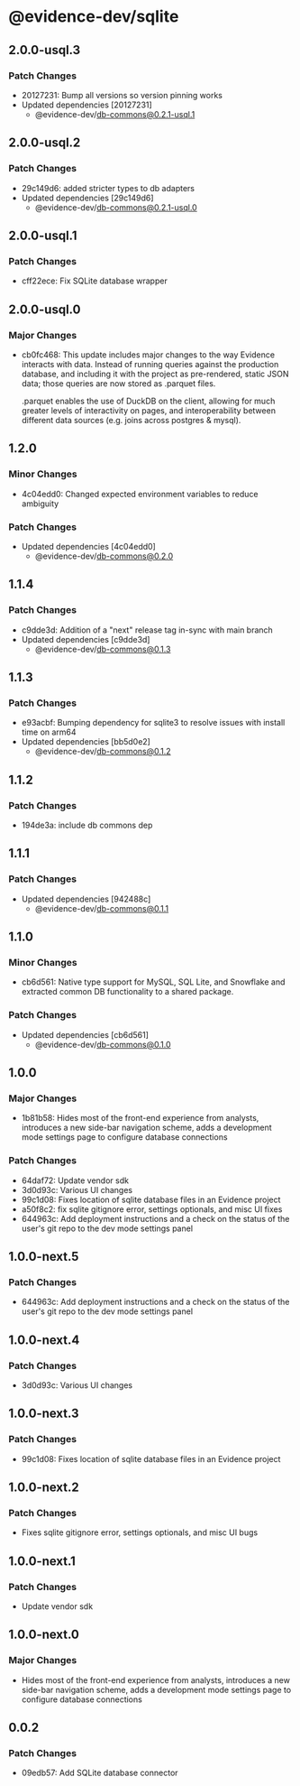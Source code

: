 # @evidence-dev/sqlite

## 2.0.0-usql.3

### Patch Changes

- 20127231: Bump all versions so version pinning works
- Updated dependencies [20127231]
  - @evidence-dev/db-commons@0.2.1-usql.1

## 2.0.0-usql.2

### Patch Changes

- 29c149d6: added stricter types to db adapters
- Updated dependencies [29c149d6]
  - @evidence-dev/db-commons@0.2.1-usql.0

## 2.0.0-usql.1

### Patch Changes

- cff22ece: Fix SQLite database wrapper

## 2.0.0-usql.0

### Major Changes

- cb0fc468: This update includes major changes to the way Evidence interacts with data.
  Instead of running queries against the production database, and including it
  with the project as pre-rendered, static JSON data; those queries are now stored as .parquet files.

  .parquet enables the use of DuckDB on the client, allowing for much greater levels of interactivity
  on pages, and interoperability between different data sources (e.g. joins across postgres & mysql).

## 1.2.0

### Minor Changes

- 4c04edd0: Changed expected environment variables to reduce ambiguity

### Patch Changes

- Updated dependencies [4c04edd0]
  - @evidence-dev/db-commons@0.2.0

## 1.1.4

### Patch Changes

- c9dde3d: Addition of a "next" release tag in-sync with main branch
- Updated dependencies [c9dde3d]
  - @evidence-dev/db-commons@0.1.3

## 1.1.3

### Patch Changes

- e93acbf: Bumping dependency for sqlite3 to resolve issues with install time on arm64
- Updated dependencies [bb5d0e2]
  - @evidence-dev/db-commons@0.1.2

## 1.1.2

### Patch Changes

- 194de3a: include db commons dep

## 1.1.1

### Patch Changes

- Updated dependencies [942488c]
  - @evidence-dev/db-commons@0.1.1

## 1.1.0

### Minor Changes

- cb6d561: Native type support for MySQL, SQL Lite, and Snowflake and extracted common DB functionality to a shared package.

### Patch Changes

- Updated dependencies [cb6d561]
  - @evidence-dev/db-commons@0.1.0

## 1.0.0

### Major Changes

- 1b81b58: Hides most of the front-end experience from analysts, introduces a new side-bar navigation scheme, adds a development mode settings page to configure database connections

### Patch Changes

- 64daf72: Update vendor sdk
- 3d0d93c: Various UI changes
- 99c1d08: Fixes location of sqlite database files in an Evidence project
- a50f8c2: fix sqlite gitignore error, settings optionals, and misc UI fixes
- 644963c: Add deployment instructions and a check on the status of the user's git repo to the dev mode settings panel

## 1.0.0-next.5

### Patch Changes

- 644963c: Add deployment instructions and a check on the status of the user's git repo to the dev mode settings panel

## 1.0.0-next.4

### Patch Changes

- 3d0d93c: Various UI changes

## 1.0.0-next.3

### Patch Changes

- 99c1d08: Fixes location of sqlite database files in an Evidence project

## 1.0.0-next.2

### Patch Changes

- Fixes sqlite gitignore error, settings optionals, and misc UI bugs

## 1.0.0-next.1

### Patch Changes

- Update vendor sdk

## 1.0.0-next.0

### Major Changes

- Hides most of the front-end experience from analysts, introduces a new side-bar navigation scheme, adds a development mode settings page to configure database connections

## 0.0.2

### Patch Changes

- 09edb57: Add SQLite database connector
